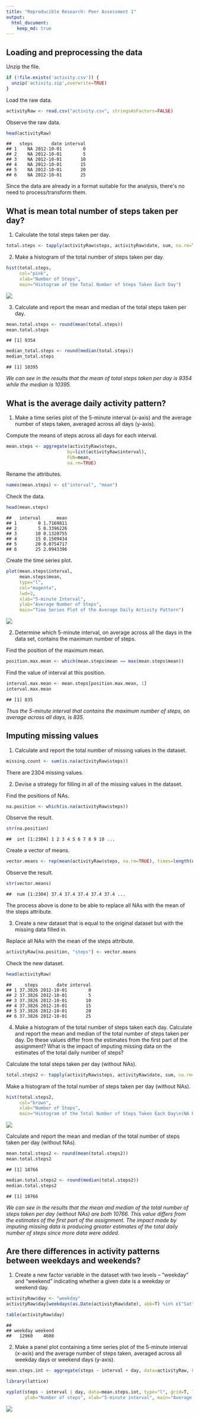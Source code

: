 ```yaml
---
title: "Reproducible Research: Peer Assessment 1"
output: 
  html_document:
    keep_md: true
---
```



## Loading and preprocessing the data

Unzip the file.

```r
if (!file.exists('activity.csv')) {
  unzip('activity.zip',overwrite=TRUE)
}
```

Load the raw data.

```r
activityRaw <- read.csv("activity.csv", stringsAsFactors=FALSE)
```

Observe the raw data.

```r
head(activityRaw)
```

```
##   steps       date interval
## 1    NA 2012-10-01        0
## 2    NA 2012-10-01        5
## 3    NA 2012-10-01       10
## 4    NA 2012-10-01       15
## 5    NA 2012-10-01       20
## 6    NA 2012-10-01       25
```

Since the data are already in a format suitable for the analysis, there's no need to process/transform them.

## What is mean total number of steps taken per day?

1. Calculate the total steps taken per day.

```r
total.steps <- tapply(activityRaw$steps, activityRaw$date, sum, na.rm=T)
```

2. Make a histogram of the total number of steps taken per day.

```r
hist(total.steps, 
     col="pink", 
     xlab="Number of Steps", 
     main="Histogram of the Total Number of Steps Taken Each Day")
```

![](PA1_template_files/figure-html/unnamed-chunk-5-1.png)<!-- -->

3. Calculate and report the mean and median of the total steps taken per day.

```r
mean.total.steps <- round(mean(total.steps))
mean.total.steps
```

```
## [1] 9354
```

```r
median_total.steps <- round(median(total.steps))
median_total.steps
```

```
## [1] 10395
```

*We can see in the results that the mean of total steps taken per day is 9354 while the median is 10395.*


## What is the average daily activity pattern?

1. Make a time series plot of the 5-minute interval (x-axis) and the average number of steps taken, averaged across all days (y-axis).

Compute the means of steps across all days for each interval.

```r
mean.steps <- aggregate(activityRaw$steps, 
                       by=list(activityRaw$interval), 
                       FUN=mean, 
                       na.rm=TRUE)
```

Rename the attributes.

```r
names(mean.steps) <- c("interval", "mean")
```

Check the data.

```r
head(mean.steps)
```

```
##   interval      mean
## 1        0 1.7169811
## 2        5 0.3396226
## 3       10 0.1320755
## 4       15 0.1509434
## 5       20 0.0754717
## 6       25 2.0943396
```

Create the time series plot.

```r
plot(mean.steps$interval, 
     mean.steps$mean, 
     type="l", 
     col="magenta", 
     lwd=2, 
     xlab="5-minute Interval", 
     ylab="Average Number of Steps", 
     main="Time Series Plot of the Average Daily Activity Pattern")
```

![](PA1_template_files/figure-html/unnamed-chunk-10-1.png)<!-- -->

2. Determine which 5-minute interval, on average across all the days in the data set, contains the maximum number of steps.

Find the position of the maximum mean.

```r
position.max.mean <- which(mean.steps$mean == max(mean.steps$mean))
```

Find the value of interval at this position.

```r
interval.max.mean <- mean.steps[position.max.mean, 1]
interval.max.mean
```

```
## [1] 835
```

*Thus the 5-minute interval that contains the maximum number of steps, on average across all days, is 835.*


## Imputing missing values

1. Calculate and report the total number of missing values in the dataset.


```r
missing.count <- sum(is.na(activityRaw$steps))
```

There are 2304 missing values.

2. Devise a strategy for filling in all of the missing values in the dataset.

Find the positions of NAs.

```r
na.position <- which(is.na(activityRaw$steps))
```

Observe the result.

```r
str(na.position)
```

```
##  int [1:2304] 1 2 3 4 5 6 7 8 9 10 ...
```

Create a vector of means.

```r
vector.means <- rep(mean(activityRaw$steps, na.rm=TRUE), times=length(na.position))
```

Observe the result.

```r
str(vector.means)
```

```
##  num [1:2304] 37.4 37.4 37.4 37.4 37.4 ...
```

The process above is done to be able to replace all NAs with the mean of the steps attribute.

3. Create a new dataset that is equal to the original dataset but with the missing data filled in.

Replace all NAs with the mean of the steps attribute.

```r
activityRaw[na.position, "steps"] <- vector.means
```

Check the new dataset.

```r
head(activityRaw)
```

```
##     steps       date interval
## 1 37.3826 2012-10-01        0
## 2 37.3826 2012-10-01        5
## 3 37.3826 2012-10-01       10
## 4 37.3826 2012-10-01       15
## 5 37.3826 2012-10-01       20
## 6 37.3826 2012-10-01       25
```

4. Make a histogram of the total number of steps taken each day. Calculate and report the mean and median of the total number of steps taken per day. Do these values differ from the estimates from the first part of the assignment? What is the impact of imputing missing data on the estimates of the total daily number of steps?

Calculate the total steps taken per day (without NAs).

```r
total.steps2 <- tapply(activityRaw$steps, activityRaw$date, sum, na.rm=T)
```

Make a histogram of the total number of steps taken per day (without NAs).

```r
hist(total.steps2, 
     col="brown", 
     xlab="Number of Steps", 
     main="Histogram of the Total Number of Steps Taken Each Day\n(NA Replaced with Mean)")
```

![](PA1_template_files/figure-html/unnamed-chunk-21-1.png)<!-- -->

Calculate and report the mean and median of the total number of steps taken per day (without NAs).

```r
mean.total.steps2 <- round(mean(total.steps2))
mean.total.steps2
```

```
## [1] 10766
```

```r
median.total.steps2 <- round(median(total.steps2))
median.total.steps2
```

```
## [1] 10766
```

*We can see in the results that the mean and median of the total number of steps taken per day (without NAs) are both 10766. This value differs from the estimates of the first part of the assignment. The impact made by imputing missing data is producing greater estimates of the total daily number of steps since more data were added.*


## Are there differences in activity patterns between weekdays and weekends?

1. Create a new factor variable in the dataset with two levels – “weekday” and “weekend” indicating whether a given date is a weekday or weekend day.


```r
activityRaw$day <- "weekday"
activityRaw$day[weekdays(as.Date(activityRaw$date), abb=T) %in% c("Sat","Sun")] <- "weekend"
```


```r
table(activityRaw$day)
```

```
## 
## weekday weekend 
##   12960    4608
```


2. Make a panel plot containing a time series plot of the 5-minute interval (x-axis) and the average number of steps taken, averaged across all weekday days or weekend days (y-axis).


```r
mean.steps.int <- aggregate(steps ~ interval + day, data=activityRaw, FUN="mean")
```


```r
library(lattice)
```



```r
xyplot(steps ~ interval | day, data=mean.steps.int, type="l", grid=T, layout=c(1,2),
       ylab="Number of steps", xlab="5-minute interval", main="Average Number of  Steps\nWeekends vs. Weekdays")
```

![](PA1_template_files/figure-html/unnamed-chunk-27-1.png)<!-- -->

